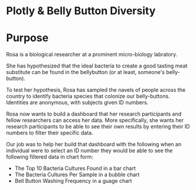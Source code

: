 
# Plotly &amp; Belly Button Diversity 

# Purpose 
Rosa is a biological researcher at a prominent micro-biology labratory. 

She has hypothesized that the ideal bacteria to create a good tasting meat substitute can be found in the bellybutton (or at least, someone's belly-button). 

To test her hypothesis, Rosa has sampled the navels of people across the country to identify bacteria species that colonize our belly-buttons. Identities are anonymous, with subjects given ID numbers. 

Rosa now wants to build a dashboard that her research participants and fellow researchers can access her data. More specifically, she wants her research participants to be able to see their own results by entering their ID numbers to filter their specific data. 

Our job was to help her build that dashboard with the following when an individual were to select an ID number they would be able to see the following filtered data in chart form: 
  * The Top 10 Bacteria Cultures Found in a bar chart
  * The Bacteria Cultures Per Sample in a bubble chart
  * Bell Button Washing Frequency in a guage chart 
